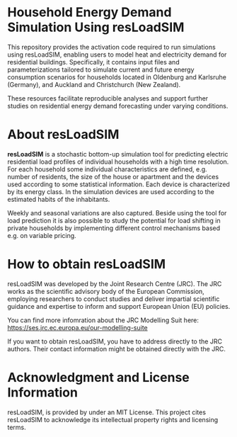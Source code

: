 # Household Energy Demand Simulation Using resLoadSIM

This repository provides the activation code required to run simulations using resLoadSIM, enabling users to model heat and electricity demand for residential buildings. Specifically, it contains input files and parameterizations tailored to simulate current and future energy consumption scenarios for households located in Oldenburg and Karlsruhe (Germany), and Auckland and Christchurch (New Zealand).

These resources facilitate reproducible analyses and support further studies on residential energy demand forecasting under varying conditions.

# About resLoadSIM
**resLoadSIM** is a stochastic bottom-up simulation tool for predicting electric residential load profiles of individual households with a high time resolution. For each household some individual characteristics are defined, e.g. number of residents, the size of the house or apartment and the devices used according to some statistical information. Each device is characterized by its energy class. In the simulation devices are used according to the estimated habits of the inhabitants. 

Weekly and seasonal variations are also captured. Beside using the tool for load prediction it is also possible to study the potential for load shifting in private households by implementing different control mechanisms based e.g. on variable pricing.

# How to obtain resLoadSIM
resLoadSIM was developed by the Joint Research Centre (JRC). The JRC works as the scientific advisory body of the European Commission, employing researchers to conduct studies and deliver impartial scientific guidance and expertise to inform and support European Union (EU) policies. 

You can find more infomration about the JRC Modelling Suit here: https://ses.jrc.ec.europa.eu/our-modelling-suite 

If you want to obtain resLoadSIM, you have to address directly to the JRC authors. Their contact information might be obtained directly with the JRC.

# Acknowledgment and License Information
resLoadSIM, is provided by under an MIT License. This project cites resLoadSIM to acknowledge its intellectual property rights and licensing terms.
